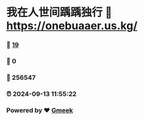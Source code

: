 # 我在人世间踽踽独行 :link: https://onebuaaer.us.kg/ 
### :page_facing_up: [19](https://onebuaaer.us.kg//tag.html) 
### :speech_balloon: 0 
### :hibiscus: 256547 
### :alarm_clock: 2024-09-13 11:55:22 
### Powered by :heart: [Gmeek](https://github.com/Meekdai/Gmeek)
